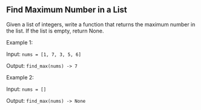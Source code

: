 ## Find Maximum Number in a List

Given a list of integers, write a function that returns the maximum number in the list. If the list is empty, return None.


Example 1:

Input: `nums = [1, 7, 3, 5, 6]`

Output: `find_max(nums) -> 7`

Example 2:

Input: `nums = []`

Output: `find_max(nums) -> None`


